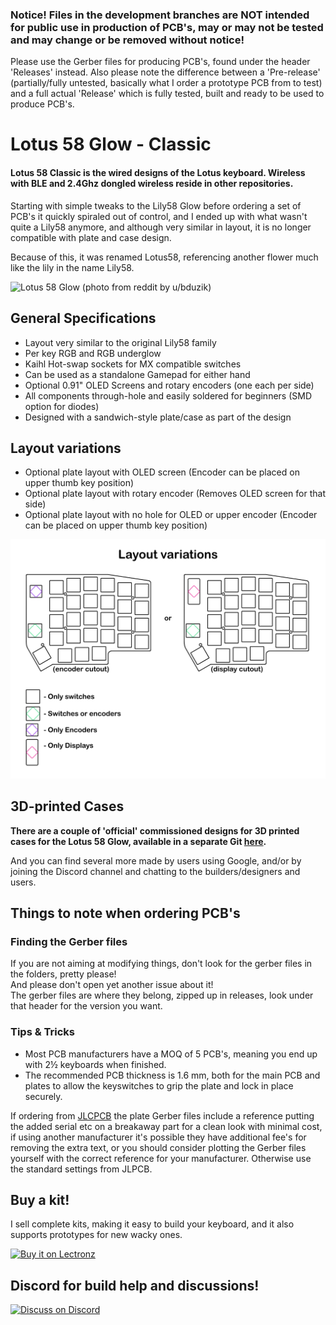### Notice! Files in the development branches are NOT intended for public use in production of PCB's, may or may not be tested and may change or be removed without notice! 
Please use the Gerber files for producing PCB's, found under the header 'Releases' instead. Also please note the difference between a 'Pre-release' (partially/fully untested, basically what I order a prototype PCB from to test) and a full actual 'Release' which is fully tested, built and ready to be used to produce PCB's.

# Lotus 58 Glow - Classic
#### Lotus 58 Classic is the wired designs of the Lotus keyboard. Wireless with BLE and 2.4Ghz dongled wireless reside in other repositories.

Starting with simple tweaks to the Lily58 Glow before ordering a set of PCB's it quickly spiraled out of control, and I ended up with what wasn't quite a Lily58 anymore, and although very similar in layout, it is no longer compatible with plate and case design. 

Because of this, it was renamed Lotus58, referencing another flower much like the lily in the name Lily58.

![Lotus 58 Glow](https://preview.redd.it/7apgomy67qf61.jpg?width=4032&format=pjpg&auto=webp&s=ce1f045339149a99311582d44b458c88c2b167a3)
(photo from reddit by u/bduzik)

## General Specifications

- Layout very similar to the original Lily58 family
- Per key RGB and RGB underglow
- Kaihl Hot-swap sockets for MX compatible switches
- Can be used as a standalone Gamepad for either hand
- Optional 0.91" OLED Screens and rotary encoders (one each per side)
- All components through-hole and easily soldered for beginners (SMD option for diodes)
- Designed with a sandwich-style plate/case as part of the design


## Layout variations

- Optional plate layout with OLED screen (Encoder can be placed on upper thumb key position)
- Optional plate layout with rotary encoder (Removes OLED screen for that side)  
- Optional plate layout with no hole for OLED or upper encoder (Encoder can be placed on upper thumb key position)


![Layout variations](https://raw.githubusercontent.com/4EBOOT/Lotus58/Glow/Glow/Image/layout_variations.png "Layout Variations")

## 3D-printed Cases
**There are a couple of 'official' commissioned designs for 3D printed cases for the Lotus 58 Glow, available in a separate Git [here](https://github.com/TweetyDaBird/Lotus-Cases).** 

And you can find several more made by users using Google, and/or by joining the Discord channel and chatting to the builders/designers and users.

## Things to note when ordering PCB's
### Finding the Gerber files
If you are not aiming at modifying things, don't look for the gerber files in the folders, pretty please!</BR>
And please don't open yet another issue about it! </BR>
The gerber files are where they belong, zipped up in releases, look under that header for the version you want.

### Tips & Tricks
- Most PCB manufacturers have a MOQ of 5 PCB's, meaning you end up with 2½ keyboards when finished.
- The recommended PCB thickness is 1.6 mm, both for the main PCB and plates to allow the keyswitches to grip the plate and lock in place securely.

If ordering from [JLCPCB](https://www.jlcpcb.com) the plate Gerber files include a reference putting the added serial etc on a breakaway part for a clean look with minimal cost, if using another manufacturer it's possible they have additional fee's for removing the extra text, or you should consider plotting the Gerber files yourself with the correct reference for your manufacturer. Otherwise use the standard settings from JLPCB.

## Buy a kit!
I sell complete kits, making it easy to build your keyboard, and it also supports prototypes for new wacky ones. 

<a href="https://lectronz.com/stores/tweetys-wild-thinking"><img alt="Buy it on Lectronz" src="https://lectronz.com/static/badges/buy-it-on-lectronz-small.png" /></a>

## Discord for build help and discussions!

<a href="https://discord.gg/G6QzcJQUnm"><img alt="Discuss on Discord" src="https://assets-global.website-files.com/6257adef93867e50d84d30e2/625eb604bb8605784489d361_Discord-Logo%2BWordmark-Color%20(1).png" width="219" height="60"/></a>

